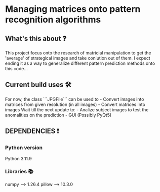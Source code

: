 # Managing matrices onto pattern recognition algorithms

## What's this about ❓
<p> This project focus onto the research of matricial manipulation to get the 'average' of strategical images and take conlution out of them. I expect ending it as a way to generalize different pattern prediction methods onto this code...</p>

## Current build uses 🛠️
<p>For now, the class ```JPGFile``` can be used to
- Convert images into matrices from given resolution (in all images)
- Convert matrices into images
Wait till the next update to:
- Analize subject images to test the anomalities on the prediction
- GUI (Possibly PyQt5)</p>

## DEPENDENCIES ❗
### Python version
Python 3.11.9
### Libraries 📚
<p>numpy --> 1.26.4
pillow --> 10.3.0</p>
